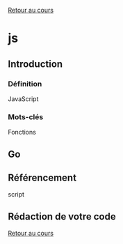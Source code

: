 [Retour au cours](../cours.md)

# js

## Introduction

### Définition

JavaScript

### Mots-clés

Fonctions

## Go

## Référencement

script

## Rédaction de votre code


[Retour au cours](../cours.md)
